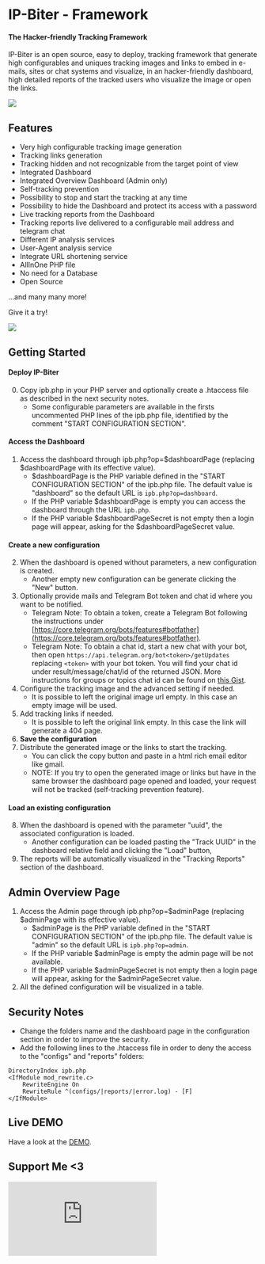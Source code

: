 # IP-Biter - Framework
#### The Hacker-friendly Tracking Framework
IP-Biter is an open source, easy to deploy, tracking framework that generate high configurables and uniques tracking images and links 
to embed in e-mails, sites or chat systems and visualize, in an hacker-friendly dashboard, high detailed reports of the tracked users 
who visualize the image or open the links.

![](https://user-images.githubusercontent.com/8982949/33372623-f6abdc46-d4fe-11e7-921c-536300d02237.jpg)

## Features
- Very high configurable tracking image generation
- Tracking links generation
- Tracking hidden and not recognizable from the target point of view
- Integrated Dashboard
- Integrated Overview Dashboard (Admin only)
- Self-tracking prevention
- Possibility to stop and start the tracking at any time
- Possibility to hide the Dashboard and protect its access with a password
- Live tracking reports from the Dashboard
- Tracking reports live delivered to a configurable mail address and telegram chat
- Different IP analysis services
- User-Agent analysis service
- Integrate URL shortening service
- AllInOne PHP file
- No need for a Database
- Open Source

...and many many more!

Give it a try!

![](https://user-images.githubusercontent.com/8982949/33380631-09b9720e-d51c-11e7-9da1-b6886569e399.png)

## Getting Started
#### Deploy IP-Biter
0) Copy ipb.php in your PHP server and optionally create a .htaccess file as described in the next security notes.
    - Some configurable parameters are available in the firsts uncommented PHP lines of the ipb.php file, identified by the comment "START CONFIGURATION SECTION".
#### Access the Dashboard
1) Access the dashboard through ipb.php?op=$dashboardPage (replacing $dashboardPage with its effective value).
    - $dashboardPage is the PHP variable defined in the "START CONFIGURATION SECTION" of the ipb.php file. The default value is "dashboard" so the default URL is `ipb.php?op=dashboard`.
    - If the PHP variable $dashboardPage is empty you can access the dashboard through the URL `ipb.php`.
    - If the PHP variable $dashboardPageSecret is not empty then a login page will appear, asking for the $dashboardPageSecret value.
#### Create a new configuration
2) When the dashboard is opened without parameters, a new configuration is created.
    - Another empty new configuration can be generate clicking the "New" button.
3) Optionally provide mails and Telegram Bot token and chat id where you want to be notified.
    - Telegram Note: To obtain a token, create a Telegram Bot following the instructions under [https://core.telegram.org/bots/features#botfather](https://core.telegram.org/bots/features#botfather).
    - Telegram Note: To obtain a chat id, start a new chat with your bot, then open `https://api.telegram.org/bot<token>/getUpdates` replacing `<token>` with your bot token. You will find your chat id under result/message/chat/id of the returned JSON. More instructions for groups or topics chat id can be found on [this Gist](https://gist.github.com/nafiesl/4ad622f344cd1dc3bb1ecbe468ff9f8a).
4) Configure the tracking image and the advanced setting if needed.
    - It is possible to left the original image url empty. In this case an empty image will be used.
5) Add tracking links if needed.
    - It is possible to left the original link empty. In this case the link will generate a 404 page.
6) **Save the configuration**
7) Distribute the generated image or the links to start the tracking.
    - You can click the copy button and paste in a html rich email editor like gmail.
    - NOTE: If you try to open the generated image or links but have in the same browser the dashboard page opened and loaded, your request will not be tracked (self-tracking prevention feature).
    
#### Load an existing configuration
8) When the dashboard is opened with the parameter "uuid", the associated configuration is loaded.
    - Another configuration can be loaded pasting the "Track UUID" in the dashboard relative field and clicking the "Load" button,
9) The reports will be automatically visualized in the "Tracking Reports" section of the dashboard.

## Admin Overview Page
1) Access the Admin page through ipb.php?op=$adminPage (replacing $adminPage with its effective value).
    - $adminPage is the PHP variable defined in the "START CONFIGURATION SECTION" of the ipb.php file. The default value is "admin" so the default URL is `ipb.php?op=admin`.
    - If the PHP variable $adminPage is empty the admin page will be not available.
    - If the PHP variable $adminPageSecret is not empty then a login page will appear, asking for the $adminPageSecret value.
2) All the defined configuration will be visualized in a table.

## Security Notes
- Change the folders name and the dashboard page in the configuration section in order to improve the security.
- Add the following lines to the .htaccess file in order to deny the access to the "configs" and "reports" folders:
```
DirectoryIndex ipb.php
<IfModule mod_rewrite.c>
    RewriteEngine On
    RewriteRule ^(configs/|reports/|error.log) - [F]
</IfModule>
```

## Live DEMO
<!-- 
Hi and welcome to a tracking link live demonstration. 
The one below is a autogenerated link that redirect to http://ipbiter.rf.gd/?op=dashboard (the demo page) and in the meanwhile, will track you :P
From this url you are not able to access the relative dashboard. 
Did not trust me?
Try to hack it as a challange and report me your success; you will be rewarded with a coffee <3
-->
Have a look at the [DEMO](https://damianofalcioni.alwaysdata.net/ipb.php?op=l&tid=4a33afe3-2a49-455f-b1a1-19e28aa12faf&lid=f2d41e3b-da57-4efb-8490-e0678d5090d2).

## Support Me <3
<!--
Hi and welcome again to a tracking image live demonstration. 
The one below is a autogenerated link that show this image: https://user-images.githubusercontent.com/8982949/33011169-6da4af5e-cddd-11e7-94e5-a52d776b94ba.png
when your browser loaded this image, you was been tracked :)
From this url you are not able to access the relative dashboard. 
Did not trust me?
Try to hack it as a challange and report me your success; you will be rewarded with another coffee <3
-->
[![Buy me a coffee](https://damianofalcioni.alwaysdata.net/ipb.php?op=i&tid=4a33afe3-2a49-455f-b1a1-19e28aa12faf)](https://www.paypal.me/damianofalcioni/0.99)
